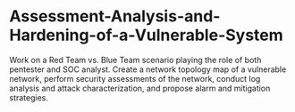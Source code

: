 # Assessment-Analysis-and-Hardening-of-a-Vulnerable-System

 Work on a Red Team vs. Blue Team scenario playing the role of both pentester and SOC analyst. Create a network topology map of a vulnerable network, perform security assessments  of the network, conduct log analysis and attack characterization, and propose alarm and mitigation strategies.

